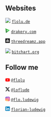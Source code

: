 ## Websites

<img width="14px" height="auto" src="flolu.ico" /> <a href="https://flolu.de">`flolu.de`</a>

<img width="14px" height="auto" src="drakery.svg" /> <a href="https://drakery.com">`drakery.com`</a>

<img width="14px" height="auto" src="3dreamz.svg" /> <a href="https://threedreamz.app">`threedreamz.app`</a>

<img width="14px" height="auto" src="bitchart.ico" /> <a href="https://bitchart.org">`bitchart.org`</a>

## Follow me

<img width="14px" height="auto" src="youtube.svg" /> <a href="https://www.youtube.com/@flolu">`@flolu`</a>

<img width="14px" height="auto" src="x.svg" /> <a href="https://x.com/loflude">`@loflude`</a>

<img width="14px" height="auto" src="instagram.svg" /> <a href="https://www.instagram.com/flo.ludewig">`@flo.ludewig`</a>

<img width="14px" height="auto" src="linkedin.svg" /> <a href="https://www.linkedin.com/in/florian-ludewig">`florian-ludewig`</a>
